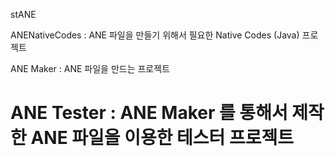 stANE

ANENativeCodes  : ANE 파일을 만들기 위해서 필요한 Native Codes (Java) 프로젝트

ANE Maker       : ANE 파일을 만드는 프로젝트

ANE Tester      : ANE Maker 를 통해서 제작한 ANE 파일을 이용한 테스터 프로젝트
=====
